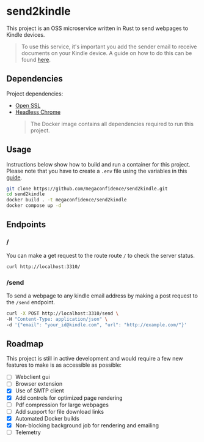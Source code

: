 # send2kindle

This project is an OSS microservice written in Rust to send webpages to Kindle
devices.

> To use this service, it's important you add the sender email to receive
> documents on your Kindle device. A guide on how to do this can be found
> [here](https://www.amazon.com/gp/help/customer/display.html?nodeId=GX9XLEVV8G4DB28H).

## Dependencies

Project dependencies:

- [Open SSL](https://github.com/openssl/openssl)
- [Headless Chrome](https://www.google.com/chrome/)
  > The Docker image contains all dependencies required to run this project.

## Usage

Instructions below show how to build and run a container for this project.
Please note that you have to create a `.env` file using the variables in this
[guide](./.env.example).

```sh
git clone https://github.com/megaconfidence/send2kindle.git
cd send2kindle
docker build . -t megaconfidence/send2kindle
docker compose up -d
```

## Endpoints

### /

You can make a get request to the route route `/` to check the server status.

```sh
curl http://localhost:3310/
```

### /send

To send a webpage to any kindle email address by making a post request to the
`/send` endpoint.

```sh
curl -X POST http://localhost:3310/send \
-H "Content-Type: application/json" \
-d '{"email": "your_id@kindle.com", "url": "http://example.com/"}'
```

## Roadmap

This project is still in active development and would require a few new features
to make is as accessible as possible:

- [ ] Webclient gui
- [ ] Browser extension
- [x] Use of SMTP client
- [x] Add controls for optimized page rendering
- [ ] Pdf compression for large webpages
- [ ] Add support for file download links
- [x] Automated Docker builds
- [x] Non-blocking background job for rendering and emailing
- [ ] Telemetry
